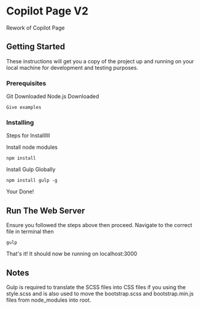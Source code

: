 # Copilot Page V2

Rework of Copilot Page

## Getting Started

These instructions will get you a copy of the project up and running on your local machine for development and testing purposes.

### Prerequisites

Git Downloaded
Node.js Downloaded

```
Give examples
```

### Installing

Steps for Installllll

Install node modules

```
npm install
```

Install Gulp Globally

```
npm install gulp -g
```

Your Done!

## Run The Web Server

Ensure you followed the steps above then proceed. Navigate to the correct file in terminal then

```
gulp
```

That's it! It should now be running on localhost:3000

## Notes

Gulp is required to translate the SCSS files into CSS files if you using the style.scss and is also used to move the bootstrap.scss and bootstrap.min.js files from node_modules into root.
